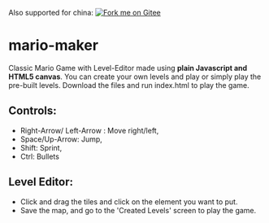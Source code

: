 Also supported for china:     [![Fork me on Gitee](https://gitee.com/sysdl132/mario-maker/widgets/widget_5.svg)](https://gitee.com/sysdl132/mario-maker)

# mario-maker
Classic Mario Game with Level-Editor made using **plain Javascript and HTML5 canvas**.
You can create your own levels and play or simply play the pre-built levels.
Download the files and run index.html to play the game.


## Controls:

* Right-Arrow/ Left-Arrow : Move right/left,
* Space/Up-Arrow: Jump,
* Shift: Sprint,
* Ctrl: Bullets

## Level Editor:
* Click and drag the tiles and click on the element you want to put.
* Save the map, and go to the 'Created Levels' screen to play the game.
